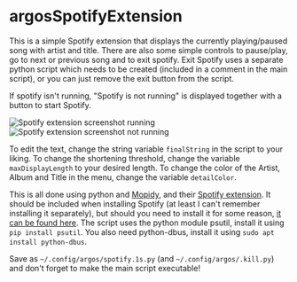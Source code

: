 # argosSpotifyExtension

This is a simple Spotify extension that displays the currently playing/paused song with artist and title.
There are also some simple controls to pause/play, go to next or previous song and to exit spotify. Exit Spotify uses a separate python script which needs to be created (included in a comment in the main script), or you can just remove the exit button from the script.

If spotify isn't running, "Spotify is not running" is displayed together with a button to start Spotify.

![Spotify extension screenshot running](https://i.imgur.com/R8xiuBT.png)
![Spotify extension screenshot not running](https://i.imgur.com/Re7fPg7.png)

To edit the text, change the string variable `finalString` in the script to your liking. To change the shortening threshold, change the variable `maxDisplayLength` to your desired length. To change the color of the Artist, Album and Title in the menu, change the variable `detailColor`.

This is all done using python and [Mopidy](https://docs.mopidy.com/en/latest/), and their [Spotify extension](https://github.com/mopidy/mopidy-spotify). It should be included when installing Spotify (at least I can't remember installing it separately), but should you need to install it for some reason, [it can be found here](https://docs.mopidy.com/en/latest/installation/debian/#installing-extensions). The script uses the python module psutil, install it using `pip install psutil`. You also need python-dbus, install it using `sudo apt install python-dbus`.

Save as `~/.config/argos/spotify.1s.py` (and `~/.config/argos/.kill.py`) and don't forget to make the main script executable!
